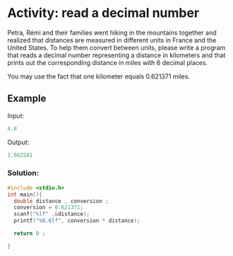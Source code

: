 # Activity: read a decimal number
Petra, Rémi and their families went hiking in the mountains together and realized that distances are measured in different units in France and the United States. To help them convert between units, please write a program that reads a decimal number representing a distance in kilometers and that prints out the corresponding distance in miles with 6 decimal places. 

You may use the fact that one kilometer equals 0.621371 miles. 

## Example
Input:
```c
4.8
```
Output: 
```c
2.982581
```

### Solution:
```c
#include <stdio.h>
int main(){
  double distance , conversion ;
  conversion = 0.621371;
  scanf("%lf" ,&distance);
  printf("%0.6lf", conversion * distance);

  return 0 ;

}
